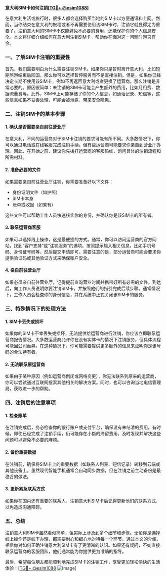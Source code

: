 **意大利SIM卡如何注销[[TG💪+ @esim1088](https://t.me/s/esim1088)]**

在意大利生活或旅行时，很多人都会选择购买当地的SIM卡以方便通讯和上网。然而，当你结束在意大利的旅程或者不再需要使用该SIM卡时，注销它就显得尤为重要了。注销意大利的SIM卡不仅能避免不必要的费用，还能保护你的个人信息安全。本文将详细介绍如何在意大利注销SIM卡，帮助你在面对这一问题时游刃有余。

### 一、了解SIM卡注销的重要性

首先，我们需要明白为什么需要注销SIM卡。如果你只是暂时离开意大利，比如短期旅游结束后回国，那么你可以选择暂停服务而不是直接注销。但是，如果你已经决定长期不使用该SIM卡，例如不再返回意大利或者更换了运营商，那么注销是非常必要的。原因很简单：未注销的SIM卡可能会产生额外的费用，比如月租费、数据流量费等。此外，SIM卡上可能存储了你的个人信息，如通话记录、短信等，这些信息如果不妥善处理，可能会被泄露，带来安全隐患。

### 二、注销SIM卡的基本步骤

#### 1. **确认是否需要亲自前往营业厅**
   在意大利，不同的运营商对于SIM卡注销的要求可能有所不同。大多数情况下，你可以通过电话或在线客服完成注销手续。但有些运营商可能要求你亲自到营业厅办理。因此，在开始之前，建议你先拨打运营商的客服热线，询问具体的注销流程和所需材料。

#### 2. **准备必要的文件**
   如果需要亲自前往营业厅注销，你需要准备好以下文件：
   - 身份证明文件（如护照）
   - SIM卡本身
   - 账单或收据（如果有）

   这些文件可以帮助工作人员快速核实你的身份，并确认你是该SIM卡的所有者。

#### 3. **联系运营商客服**
   如果可以选择线上操作，这是最便捷的方式。通常，你可以访问运营商的官方网站，找到“客户支持”或“注销服务”的选项。按照提示输入相关信息，比如手机号码、身份证号码等，然后提交申请即可。需要注意的是，部分运营商可能会要求你提供验证码或其他验证方式来确保账户安全。

#### 4. **亲自前往营业厅**
   如果必须亲自前往营业厅，记得提前查询营业时间并携带好所有必需的文件。到达后，向工作人员说明你要注销SIM卡，并按照他们的指引完成后续步骤。通常情况下，工作人员会检查你的身份信息，并在系统中正式关闭该SIM卡的服务。

### 三、特殊情况下的处理方法

#### 1. **SIM卡丢失或损坏**
   如果你的SIM卡不幸丢失或损坏，无法提供给运营商进行注销，你应该立即联系运营商报告情况。大多数运营商允许你在没有实体卡的情况下注销服务，但具体流程可能因公司而异。在这种情况下，你可能需要提供更多额外的信息来证明你是该号码的合法持有者。

#### 2. **无法联系原运营商**
   如果由于某种原因（例如运营商倒闭或网络变更），你无法联系到原来的运营商，你可以尝试通过互联网搜索其他相关的解决方案。同时，也可以咨询当地电信管理局，获取进一步的帮助。

### 四、注销后的注意事项

#### 1. **检查账单**
   在注销完成后，务必检查你的银行账户或支付平台，确保没有未结清的费用。有时候，即使已经完成了注销手续，仍可能存在小额的滞留费用，及时发现并解决这些问题可以避免不必要的麻烦。

#### 2. **备份重要数据**
   在注销前，确保将SIM卡上的重要数据（如联系人列表、短信记录）转移到云端或其他设备上。虽然现代智能手机通常会自动同步数据，但在注销之前主动备份是最稳妥的做法。

#### 3. **更新紧急联系方式**
   如果你在国内还有重要的联系人，注销意大利SIM卡后记得更新他们的联系方式，以免造成沟通障碍。

### 五、总结

注销意大利SIM卡虽然看似简单，但实际上涉及到多个细节和步骤。无论你是选择线上操作还是线下办理，都需要耐心和细心地对待每一个环节。通过本文的介绍，相信你对如何正确注销意大利SIM卡有了更清晰的认识。如果还有疑问，不妨直接联系运营商的客服团队，他们通常能为你提供更为准确的指导。

最后，希望每位朋友都能顺利地完成SIM卡的注销工作，享受更加轻松愉快的生活体验！[[TG💪+ @esim1088](https://t.me/s/esim1088) ![Image](https://i.postimg.cc/4NQfJmqS/Snipaste-2025-05-13-00-14-12.png)]